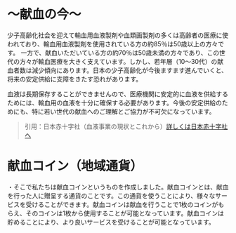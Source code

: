 
# ～献血の今～
<link href="/path/to/hoge.css" rel="stylesheet"></link>
少子高齢化社会を迎えて輸血用血液製剤や血類画製剤の多くは高齢者の医療に使われており、輸血用血液製剤を使用されている方の約85％は50歳以上の方々です。  
一方で、献血いただいている方の約70％は50歳未満の方々であり、この世代の方々が輸血医療を大きく支えています。しかし、若年層（10～30代）の献血者数は減少傾向にあります。日本の少子高齢化が今後ますます進んでいくと、将来の安定供給に支障をきたす恐れがあります。  

血液は長期保存することができませんので、医療機関に安定的に血液を供給するためには、輸血用の血液を十分に確保する必要があります。今後の安定供給のためにも、特に若い世代の献血へのご理解とご協力が不可欠になっています。 
>引用：日本赤十字社（血液事業の現状とこれから）[詳しくは日本赤十字社へ](http://www.jrc.or.jp/activity/blood/about/future/)

# 献血コイン（地域通貨）
・そこで私たちは献血コインというものを作成しました。献血コインとは、献血を行った人に贈呈する通貨のことです。この通貨を使うことにより、様々なサービスを受けることができます。献血コインは献血を行うことで1枚のコインがもらえ、そのコインは1枚から使用することが可能となっています。献血コインは貯めることにより、より良いサービスを受けることが可能となっています。
